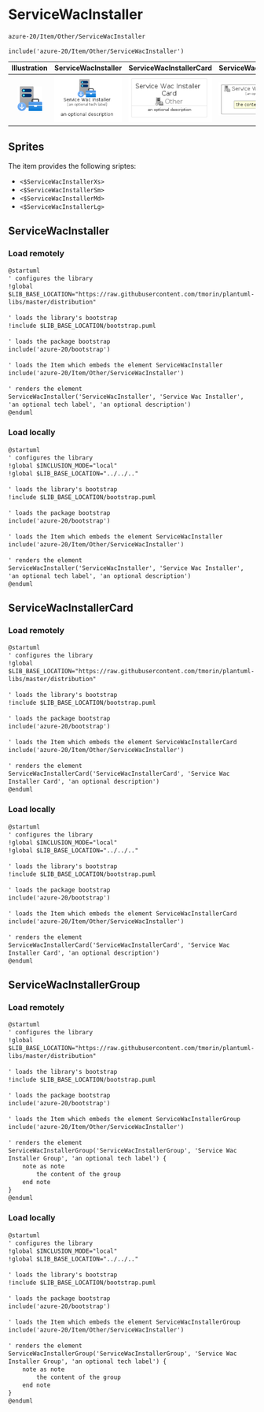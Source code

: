# ServiceWacInstaller


```text
azure-20/Item/Other/ServiceWacInstaller
```

```text
include('azure-20/Item/Other/ServiceWacInstaller')
```



| Illustration | ServiceWacInstaller | ServiceWacInstallerCard | ServiceWacInstallerGroup |
| :---: | :---: | :---: | :---: |
| ![illustration for Illustration](../../../azure-20/Item/Other/ServiceWacInstaller.png) | ![illustration for ServiceWacInstaller](../../../azure-20/Item/Other/ServiceWacInstaller.Local.png) | ![illustration for ServiceWacInstallerCard](../../../azure-20/Item/Other/ServiceWacInstallerCard.Local.png) | ![illustration for ServiceWacInstallerGroup](../../../azure-20/Item/Other/ServiceWacInstallerGroup.Local.png) |



## Sprites
The item provides the following sriptes:

- `<$ServiceWacInstallerXs>`
- `<$ServiceWacInstallerSm>`
- `<$ServiceWacInstallerMd>`
- `<$ServiceWacInstallerLg>`





## ServiceWacInstaller

### Load remotely
```plantuml
@startuml
' configures the library
!global $LIB_BASE_LOCATION="https://raw.githubusercontent.com/tmorin/plantuml-libs/master/distribution"

' loads the library's bootstrap
!include $LIB_BASE_LOCATION/bootstrap.puml

' loads the package bootstrap
include('azure-20/bootstrap')

' loads the Item which embeds the element ServiceWacInstaller
include('azure-20/Item/Other/ServiceWacInstaller')

' renders the element
ServiceWacInstaller('ServiceWacInstaller', 'Service Wac Installer', 'an optional tech label', 'an optional description')
@enduml
```

### Load locally
```plantuml
@startuml
' configures the library
!global $INCLUSION_MODE="local"
!global $LIB_BASE_LOCATION="../../.."

' loads the library's bootstrap
!include $LIB_BASE_LOCATION/bootstrap.puml

' loads the package bootstrap
include('azure-20/bootstrap')

' loads the Item which embeds the element ServiceWacInstaller
include('azure-20/Item/Other/ServiceWacInstaller')

' renders the element
ServiceWacInstaller('ServiceWacInstaller', 'Service Wac Installer', 'an optional tech label', 'an optional description')
@enduml
```

## ServiceWacInstallerCard

### Load remotely
```plantuml
@startuml
' configures the library
!global $LIB_BASE_LOCATION="https://raw.githubusercontent.com/tmorin/plantuml-libs/master/distribution"

' loads the library's bootstrap
!include $LIB_BASE_LOCATION/bootstrap.puml

' loads the package bootstrap
include('azure-20/bootstrap')

' loads the Item which embeds the element ServiceWacInstallerCard
include('azure-20/Item/Other/ServiceWacInstaller')

' renders the element
ServiceWacInstallerCard('ServiceWacInstallerCard', 'Service Wac Installer Card', 'an optional description')
@enduml
```

### Load locally
```plantuml
@startuml
' configures the library
!global $INCLUSION_MODE="local"
!global $LIB_BASE_LOCATION="../../.."

' loads the library's bootstrap
!include $LIB_BASE_LOCATION/bootstrap.puml

' loads the package bootstrap
include('azure-20/bootstrap')

' loads the Item which embeds the element ServiceWacInstallerCard
include('azure-20/Item/Other/ServiceWacInstaller')

' renders the element
ServiceWacInstallerCard('ServiceWacInstallerCard', 'Service Wac Installer Card', 'an optional description')
@enduml
```

## ServiceWacInstallerGroup

### Load remotely
```plantuml
@startuml
' configures the library
!global $LIB_BASE_LOCATION="https://raw.githubusercontent.com/tmorin/plantuml-libs/master/distribution"

' loads the library's bootstrap
!include $LIB_BASE_LOCATION/bootstrap.puml

' loads the package bootstrap
include('azure-20/bootstrap')

' loads the Item which embeds the element ServiceWacInstallerGroup
include('azure-20/Item/Other/ServiceWacInstaller')

' renders the element
ServiceWacInstallerGroup('ServiceWacInstallerGroup', 'Service Wac Installer Group', 'an optional tech label') {
    note as note
        the content of the group
    end note
}
@enduml
```

### Load locally
```plantuml
@startuml
' configures the library
!global $INCLUSION_MODE="local"
!global $LIB_BASE_LOCATION="../../.."

' loads the library's bootstrap
!include $LIB_BASE_LOCATION/bootstrap.puml

' loads the package bootstrap
include('azure-20/bootstrap')

' loads the Item which embeds the element ServiceWacInstallerGroup
include('azure-20/Item/Other/ServiceWacInstaller')

' renders the element
ServiceWacInstallerGroup('ServiceWacInstallerGroup', 'Service Wac Installer Group', 'an optional tech label') {
    note as note
        the content of the group
    end note
}
@enduml
```

